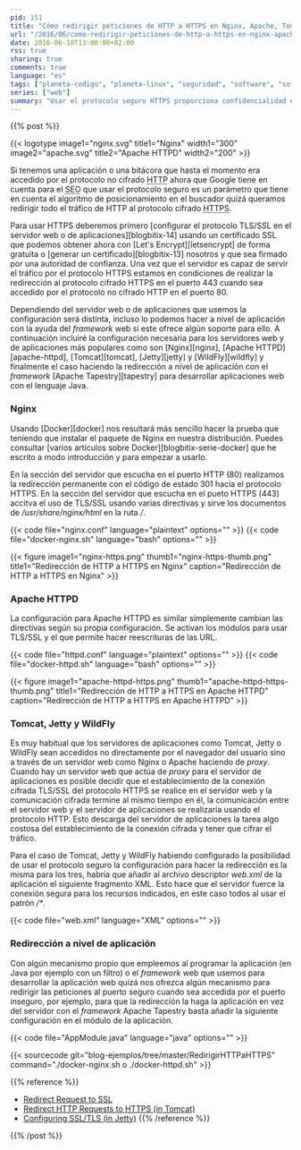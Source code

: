 ```yaml
---
pid: 151
title: "Cómo redirigir peticiones de HTTP a HTTPS en Nginx, Apache, Tomcat, Jetty y WildFly"
url: "/2016/06/como-redirigir-peticiones-de-http-a-https-en-nginx-apache-tomcat-jetty-y-wildfly/"
date: 2016-06-18T13:00:00+02:00
rss: true
sharing: true
comments: true
language: "es"
tags: ["planeta-codigo", "planeta-linux", "seguridad", "software", "software-libre"]
series: ["web"]
summary: "Usar el protocolo seguro HTTPS proporciona confidencialidad en la comunicación entre el navegador del usuario y el servidor, es una forma de mejorar la seguridad y privacidad. Por ello el buscador de Google lo tiene en cuenta como un parámetro que afecta al SEO siendo mejor usar el protocolo seguro. Sin embargo, el usuario puede estar accediendo por el protocolo no seguro a la página web al poner la dirección en la barra de direcciones o hay enlaces hacia nuestro sitio en otros que hacen uso del protocolo HTTP. Si queremos que nuestro sitio sea accedido únicamente usando el protocolo seguro deberemos hacer una redirección en el servidor."
---
```


{{% post %}}

{{< logotype image1="nginx.svg" title1="Nginx" width1="300" image2="apache.svg" title2="Apache HTTPD" width2="200" >}}

Si tenemos una aplicación o una bitácora que hasta el momento era accedido por el protocolo no cifrado <abbr title="Hypertext Transfer Protocol">HTTP</abbr> ahora que Google tiene en cuenta para el <abbr title="Search engine optimization">SEO</abbr> que usar el protocolo seguro es un parámetro que tiene en cuenta el algoritmo de posicionamiento en el buscador quizá queramos redirigir todo el tráfico de HTTP al protocolo cifrado <abbr title="Hypertext Transfer Protocol Secure">HTTPS</abbr>.

Para usar HTTPS deberemos primero [configurar el protocolo TLS/SSL en el servidor web o de aplicaciones][blogbitix-14] usando un certificado SSL que podemos obtener ahora con [Let's Encrypt][letsencrypt] de forma gratuita  o [generar un certificado][blogbitix-13] nosotros y que sea firmado por una autoridad de confianza. Una vez que el servidor es capaz de servir el tráfico por el protocolo HTTPS estamos en condiciones de realizar la redirección al protocolo cifrado HTTPS en el puerto 443 cuando sea accedido por el protocolo no cifrado HTTP en el puerto 80.

Dependiendo del servidor web o de aplicaciones que usemos la configuración será distinta, incluso lo podemos hacer a nivel de aplicación con la ayuda del _framework_ web si este ofrece algún soporte para ello. A continuación incluiré la configuración necesaria para los servidores web y de aplicaciones más populares como son [Nginx][nginx], [Apache HTTPD][apache-httpd], [Tomcat][tomcat], [Jetty][jetty] y [WildFly][wildfly] y finalmente el caso haciendo la redirección a nivel de aplicación con el _framework_ [Apache Tapestry][tapestry] para desarrollar aplicaciones web con el lenguaje Java.

### Nginx
Usando [Docker][docker] nos resultará más sencillo hacer la prueba que teniendo que instalar el paquete de Nginx en nuestra distribución. Puedes consultar [varios artículos sobre Docker][blogbitix-serie-docker] que he escrito a modo introducción y para empezar a usarlo.

En la sección del servidor que escucha en el puerto HTTP (80) realizamos la redirección permanente con el código de estado 301 hacia el protocolo HTTPS. En la sección del servidor que escucha en el pueto HTTPS (443) accitva el uso de TLS/SSL usando varias directivas y sirve los documentos de _/usr/share/nginx/html_ en la ruta _/_.

{{< code file="nginx.conf" language="plaintext" options="" >}}
{{< code file="docker-nginx.sh" language="bash" options="" >}}

<div class="media">
    {{< figure
        image1="nginx-https.png" thumb1="nginx-https-thumb.png" title1="Redirección de HTTP a HTTPS en Nginx"
        caption="Redirección de HTTP a HTTPS en Nginx" >}}
</div>

### Apache HTTPD
La configuración para Apache HTTPD es similar simplemente cambian las directivas según su propia configuración. Se activan los módulos para usar TLS/SSL y el que permite hacer reescrituras de las URL.

{{< code file="httpd.conf" language="plaintext" options="" >}}
{{< code file="docker-httpd.sh" language="bash" options="" >}}

<div class="media">
    {{< figure
        image1="apache-httpd-https.png" thumb1="apache-httpd-https-thumb.png" title1="Redirección de HTTP a HTTPS en Apache HTTPD"
        caption="Redirección de HTTP a HTTPS en Apache HTTPD" >}}
</div>

### Tomcat, Jetty y WildFly
Es muy habitual que los servidores de aplicaciones como Tomcat, Jetty o WildFly sean accedidos no directamente por el navegador del usuario sino a través de un servidor web como Nginx o Apache haciendo de _proxy_. Cuando hay un servidor web que actúa de _proxy_ para el servidor de aplicaciones es posible decidir que el establecimiento de la conexión cifrada TLS/SSL del protocolo HTTPS se realice en el servidor web y la comunicación cifrada termine al mismo tiempo en él, la comunicación entre el servidor web y el servidor de aplicaciones se realizaría usando el protocolo HTTP. Esto descarga del servidor de aplicaciones la tarea algo costosa del establecimiento de la conexión cifrada y tener que cifrar el tráfico.

Para el caso de Tomcat, Jetty y WildFly habiendo configurado la posibilidad de usar el protocolo seguro la configuración para hacer la redirección es la misma para los tres, habría que añadir al archivo descriptor _web.xml_ de la aplicación el siguiente fragmento XML. Esto hace que el servidor fuerce la conexión segura para los recursos indicados, en este caso todos al usar el patrón _/*_.

{{< code file="web.xml" language="XML" options="" >}}

### Redirección a nivel de aplicación
Con algún mecanismo propio que empleemos al programar la aplicación (en Java por ejemplo con un filtro) o el _framework_ web que usemos para desarrollar la aplicación web quizá nos ofrezca algún mecanismo para redirigir las peticiones al puerto seguro cuando sea accedida por el puerto inseguro, por ejemplo, para que la redirección la haga la aplicación en vez del servidor con el _framework_ Apache Tapestry basta añadir la siguiente configuración en el módulo de la aplicación.

{{< code file="AppModule.java" language="java" options="" >}}

{{< sourcecode git="blog-ejemplos/tree/master/RedirigirHTTPaHTTPS" command="./docker-nginx.sh o ./docker-httpd.sh" >}}

{{% reference %}}

* [Redirect Request to SSL](https://wiki.apache.org/httpd/RedirectSSL)
* [Redirect HTTP Requests to HTTPS (in Tomcat)](https://confluence.atlassian.com/stashkb/redirect-http-requests-to-https-333810132.html)
* [Configuring SSL/TLS (in Jetty)](http://www.eclipse.org/jetty/documentation/current/configuring-ssl.html)
{{% /reference %}}

{{% /post %}}
